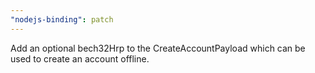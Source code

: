```yaml
---
"nodejs-binding": patch
---
```


Add an optional bech32Hrp to the CreateAccountPayload which can be used to create an account offline.
